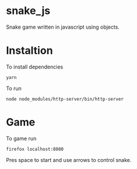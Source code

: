 # snake_js
Snake game written in javascript using objects. 


# Instaltion

To install dependencies

    yarn

To run

    node node_modules/http-server/bin/http-server 

# Game

To game run

    firefox localhost:8080
    
Pres space to start and use arrows to control snake. 